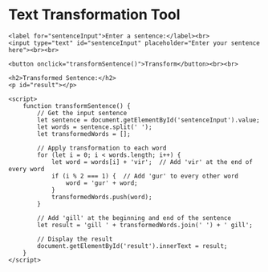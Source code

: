 <!DOCTYPE html>
<html lang="en">
<head>
    <meta charset="UTF-8">
    <meta name="viewport" content="width=device-width, initial-scale=1.0">
    <title>Text Transformation</title>
</head>
<body>
    <h1>Text Transformation Tool</h1>
    
    <label for="sentenceInput">Enter a sentence:</label><br>
    <input type="text" id="sentenceInput" placeholder="Enter your sentence here"><br><br>
    
    <button onclick="transformSentence()">Transform</button><br><br>
    
    <h2>Transformed Sentence:</h2>
    <p id="result"></p>

    <script>
        function transformSentence() {
            // Get the input sentence
            let sentence = document.getElementById('sentenceInput').value;
            let words = sentence.split(' ');
            let transformedWords = [];
            
            // Apply transformation to each word
            for (let i = 0; i < words.length; i++) {
                let word = words[i] + 'vir';  // Add 'vir' at the end of every word
                if (i % 2 === 1) {  // Add 'gur' to every other word
                    word = 'gur' + word;
                }
                transformedWords.push(word);
            }

            // Add 'gill' at the beginning and end of the sentence
            let result = 'gill ' + transformedWords.join(' ') + ' gill';
            
            // Display the result
            document.getElementById('result').innerText = result;
        }
    </script>
</body>
</html>

